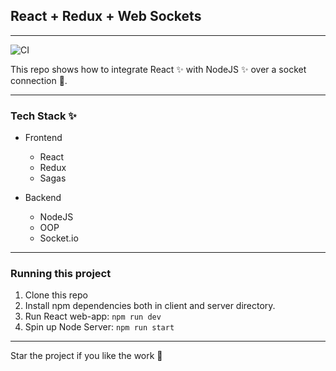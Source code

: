 ## React + Redux + Web Sockets

---
![CI](https://github.com/PranjalAgni/react-redux-websockets-demo/workflows/CI/badge.svg?event=push)


This repo shows how to integrate React ✨ with NodeJS ✨ over a socket connection 🚀.

---

### Tech Stack ✨

- Frontend

  - React
  - Redux
  - Sagas

- Backend
  - NodeJS
  - OOP
  - Socket.io

---

### Running this project

1. Clone this repo
2. Install npm dependencies both in client and server directory.
3. Run React web-app:
   `npm run dev`
4. Spin up Node Server:
   `npm run start`

---

Star the project if you like the work
🎉
